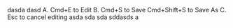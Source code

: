 dasda
dasd
A. Cmd+E to Edit
B. Cmd+S to Save
   Cmd+Shift+S to Save As
C. Esc to cancel editing
asda
sda
sda
sddasds
a
